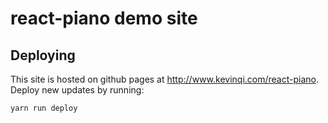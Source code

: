 # react-piano demo site

## Deploying

This site is hosted on github pages at http://www.kevinqi.com/react-piano. Deploy new updates by running:

```
yarn run deploy
```
